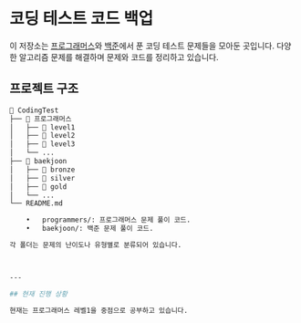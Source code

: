 # 코딩 테스트 코드 백업

이 저장소는 [프로그래머스](https://programmers.co.kr/)와 [백준](https://www.acmicpc.net/)에서 푼 코딩 테스트 문제들을 모아둔 곳입니다. 다양한 알고리즘 문제를 해결하며 문제와 코드를 정리하고 있습니다.

## 프로젝트 구조

```bash
📂 CodingTest
├── 📂 프로그래머스
│   ├── 📂 level1
│   ├── 📂 level2
│   ├── 📂 level3
│   └── ...
├── 📂 baekjoon
│   ├── 📂 bronze
│   ├── 📂 silver
│   ├── 📂 gold
│   └── ...
└── README.md

	•	programmers/: 프로그래머스 문제 풀이 코드.
	•	baekjoon/: 백준 문제 풀이 코드.

각 폴더는 문제의 난이도나 유형별로 분류되어 있습니다.



---

## 현재 진행 상황

현재는 프로그래머스 레벨1을 중점으로 공부하고 있습니다.
